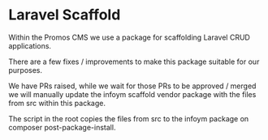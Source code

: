 # Laravel Scaffold

Within the Promos CMS we use a package for scaffolding Laravel CRUD applications.

There are a few fixes / improvements to make this package suitable for our purposes.

We have PRs raised, while we wait for those PRs to be approved / merged we will manually update the
infoym scaffold vendor package with the files from src within this package.

The script in the root copies the files from src to the infoym package on composer post-package-install.
